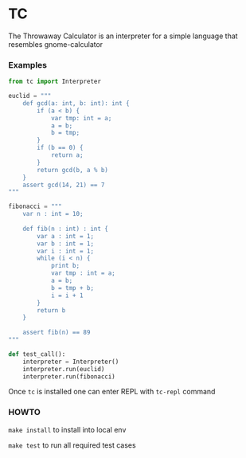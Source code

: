 # TC
The Throwaway Calculator is an interpreter for a simple language that resembles gnome-calculator 

### Examples
```python
from tc import Interpreter

euclid = """
    def gcd(a: int, b: int): int {
        if (a < b) {
            var tmp: int = a;
            a = b;
            b = tmp;
        }
        if (b == 0) {
            return a;
        }
        return gcd(b, a % b)
    }
    assert gcd(14, 21) == 7
"""

fibonacci = """
    var n : int = 10;
    
    def fib(n : int) : int {
        var a : int = 1;
        var b : int = 1;
        var i : int = 1;
        while (i < n) {
            print b;
            var tmp : int = a;
            a = b;
            b = tmp + b;
            i = i + 1
        }
        return b
    }
    
    assert fib(n) == 89
"""

def test_call():
    interpreter = Interpreter()
    interpreter.run(euclid)
    interpreter.run(fibonacci)
```

Once `tc` is installed one can enter REPL with `tc-repl` command

### HOWTO
`make install` to install into local env

`make test` to run all required test cases
